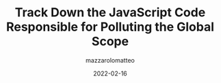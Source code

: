 ---
author: mazzarolomatteo
date: 2022-02-16
tags:
  - javascript
target_url: https://mmazzarolo.com/blog/2022-02-16-track-down-the-javascript-code-responsible-for-polluting-the-global-scope/
title: Track Down the JavaScript Code Responsible for Polluting the Global Scope
---